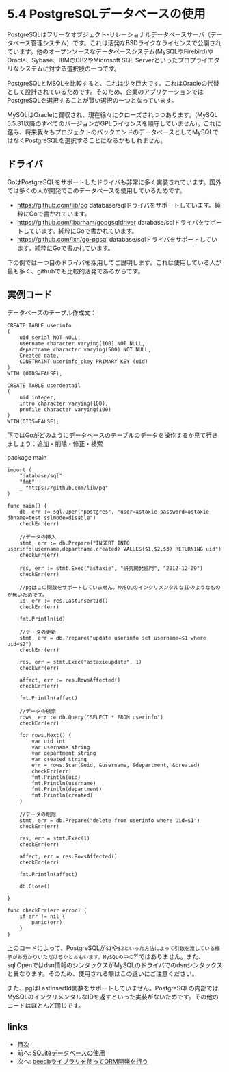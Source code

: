 # 5.4 PostgreSQLデータベースの使用

PostgreSQLはフリーなオブジェクト-リレーショナルデータベースサーバ（データベース管理システム）です。これは活発なBSDライクなライセンスで公開されています。他のオープンソースなデータベースシステム(MySQLやFirebird)やOracle、Sybase、IBMのDB2やMicrosoft SQL Serverといったプロプライエタリなシステムに対する選択肢の一つです。

PostgreSQLとMSQLを比較すると、これは少々巨大です。これはOracleの代替として設計されているためです。そのため、企業のアプリケーションではPostgreSQLを選択することが賢い選択の一つとなっています。

MySQLはOracleに買収され、現在徐々にクローズされつつあります。(MySQL 5.5.31以降のすべてのバージョンがGPLライセンスを順守していません)。これに鑑み、将来我々もプロジェクトのバックエンドのデータベースとしてMySQLではなくPostgreSQLを選択することになるかもしれません。

## ドライバ
GoはPostgreSQLをサポートしたドライバも非常に多く実装されています。国外では多くの人が開発でこのデータベースを使用しているためです。

- https://github.com/lib/pq database/sqlドライバをサポートしています。純粋にGoで書かれています。
- https://github.com/jbarham/gopgsqldriver database/sqlドライバをサポートしています。純粋にGoで書かれています。
- https://github.com/lxn/go-pgsql database/sqlドライバをサポートしています。純粋にGoで書かれています。

下の例では一つ目のドライバを採用してご説明します。これは使用している人が最も多く、githubでも比較的活発であるからです。

## 実例コード
データベースのテーブル作成文：

	CREATE TABLE userinfo
	(
		uid serial NOT NULL,
		username character varying(100) NOT NULL,
		departname character varying(500) NOT NULL,
		Created date,
		CONSTRAINT userinfo_pkey PRIMARY KEY (uid)
	)
	WITH (OIDS=FALSE);

	CREATE TABLE userdeatail
	(
		uid integer,
		intro character varying(100),
		profile character varying(100)
	)
	WITH(OIDS=FALSE);

下ではGoがどのようにデータベースのテーブルのデータを操作するか見て行きましょう：追加・削除・修正・検索

package main

	import (
		"database/sql"
		"fmt"
		_ "https://github.com/lib/pq"
	)

	func main() {
		db, err := sql.Open("postgres", "user=astaxie password=astaxie dbname=test sslmode=disable")
		checkErr(err)

		//データの挿入
		stmt, err := db.Prepare("INSERT INTO userinfo(username,departname,created) VALUES($1,$2,$3) RETURNING uid")
		checkErr(err)

		res, err := stmt.Exec("astaxie", "研究開発部門", "2012-12-09")
		checkErr(err)

		//pgはこの関数をサポートしていません。MySQLのインクリメンタルなIDのようなものが無いためです。
		id, err := res.LastInsertId()
		checkErr(err)

		fmt.Println(id)

		//データの更新
		stmt, err = db.Prepare("update userinfo set username=$1 where uid=$2")
		checkErr(err)

		res, err = stmt.Exec("astaxieupdate", 1)
		checkErr(err)

		affect, err := res.RowsAffected()
		checkErr(err)

		fmt.Println(affect)

		//データの検索
		rows, err := db.Query("SELECT * FROM userinfo")
		checkErr(err)

		for rows.Next() {
			var uid int
			var username string
			var department string
			var created string
			err = rows.Scan(&uid, &username, &department, &created)
			checkErr(err)
			fmt.Println(uid)
			fmt.Println(username)
			fmt.Println(department)
			fmt.Println(created)
		}

		//データの削除
		stmt, err = db.Prepare("delete from userinfo where uid=$1")
		checkErr(err)

		res, err = stmt.Exec(1)
		checkErr(err)

		affect, err = res.RowsAffected()
		checkErr(err)

		fmt.Println(affect)

		db.Close()

	}

	func checkErr(err error) {
		if err != nil {
			panic(err)
		}
	}

上のコードによって、PostgreSQLが`$1`や`$2といった方法によって引数を渡している様子がお分かりいただけるかとおもいます。MySQLの中の`?`ではありません。また、sql.Openではdsn情報のシンタックスがMySQLのドライバでのdsnシンタックスと異なります。そのため、使用される際はこの違いにご注意ください。

また、pgはLastInsertId関数をサポートしていません。PostgreSQLの内部ではMySQLのインクリメンタルなIDを返すといった実装がないためです。その他のコードはほとんど同じです。

## links
   * [目次](<preface.md>)
   * 前へ: [SQLiteデータベースの使用](<05.3.md>)
   * 次へ: [beedbライブラリを使ってORM開発を行う](<05.5.md>)
